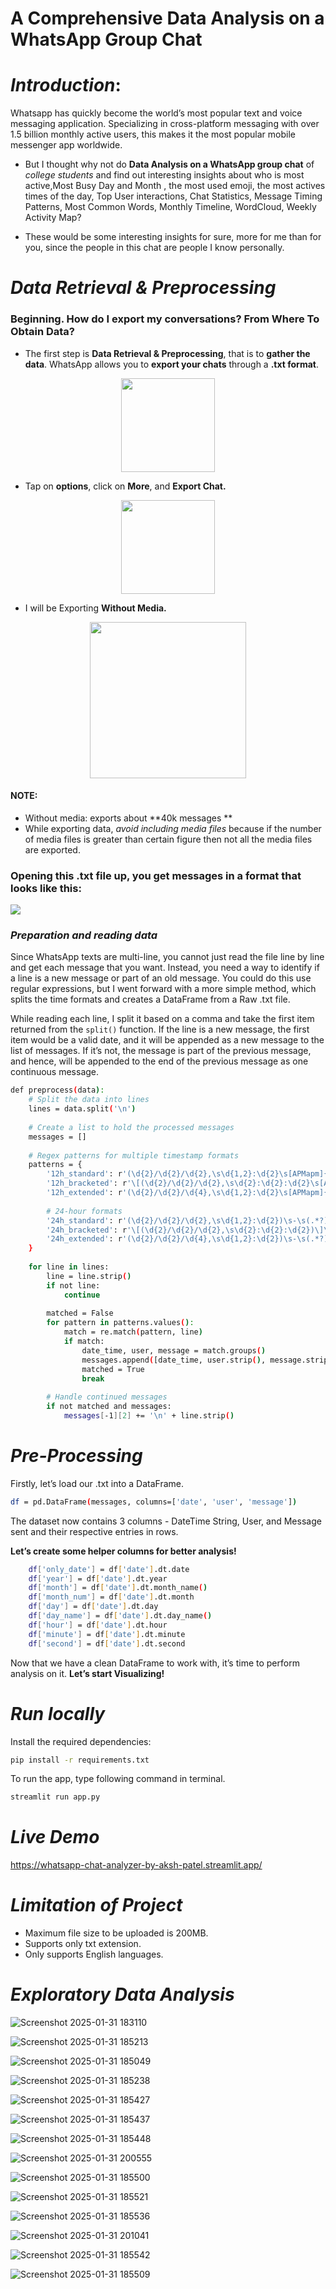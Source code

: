 # A Comprehensive Data Analysis on a WhatsApp Group Chat

# *Introduction*:

Whatsapp has quickly become the world’s most popular text and voice messaging application. Specializing in cross-platform messaging with over 1.5 billion monthly active users, this makes it the most popular mobile messenger app worldwide.

- But I thought why not do **Data Analysis on a WhatsApp group chat** of *college students* and find out interesting insights about who is most active,Most Busy Day and Month , the most used emoji, the most actives times of the day, Top User interactions, Chat Statistics, Message Timing Patterns, Most Common Words, Monthly Timeline, WordCloud, Weekly Activity Map? 

- These would be some interesting insights for sure, more for me than for you, since the people in this chat are people I know personally.

# *Data Retrieval & Preprocessing*

### Beginning. How do I export my conversations? From Where To Obtain Data?


- The first step is **Data Retrieval & Preprocessing**, that is to **gather the data**. WhatsApp allows you to **export your chats** through a **.txt format**.

<p align="center">
<img src="extras/WhatsApp Image 2025-01-30 at 20.43.05_3533808e.jpg" width=150 align="center">
</p>

- Tap on **options**, click on **More**, and **Export Chat.**
 <p align="center">
<img src="extras/WhatsApp Image 2025-01-30 at 20.43.10_3a6ca252.jpg" width=150 align="center">
</p>

- I will be Exporting **Without Media.**
 <p align="center">
<img src="extras/WhatsApp Image 2025-01-30 at 20.43.10_412109b8.jpg" width=250 align="center">
</p>

#### NOTE:
- Without media: exports about **40k messages **
- While exporting data, *avoid including media files* because if the number of media files is greater than certain figure then not all the media files are exported.
  
### Opening this .txt file up, you get messages in a format that looks like this:

<img src="extras/textfile.png" align="center">



### *Preparation and reading data*

Since WhatsApp texts are multi-line, you cannot just read the file line by line and get each message that you want. Instead, you need a way to identify if a line is a new message or part of an old message. You could do this use regular expressions, but I went forward with a more simple method, which splits the time formats and creates a DataFrame from a Raw .txt file.

While reading each line, I split it based on a comma and take the first item returned from the `split()` function. If the line is a new message, the first item would be a valid date, and it will be appended as a new message to the list of messages. If it’s not, the message is part of the previous message, and hence, will be appended to the end of the previous message as one continuous message.

```bash
def preprocess(data):
    # Split the data into lines
    lines = data.split('\n')
    
    # Create a list to hold the processed messages
    messages = []
    
    # Regex patterns for multiple timestamp formats
    patterns = {
        '12h_standard': r'(\d{2}/\d{2}/\d{2},\s\d{1,2}:\d{2}\s[APMapm]{2})\s-\s(.*?):\s?(.*)',
        '12h_bracketed': r'\[(\d{2}/\d{2}/\d{2},\s\d{2}:\d{2}:\d{2}\s[APMapm]{2})\]\s(.*?):\s(.*)',
        '12h_extended': r'(\d{2}/\d{2}/\d{4},\s\d{1,2}:\d{2}\s[APMapm]{2})\s-\s(.*?):\s?(.*)',
        
        # 24-hour formats
        '24h_standard': r'(\d{2}/\d{2}/\d{2},\s\d{1,2}:\d{2})\s-\s(.*?):\s?(.*)',
        '24h_bracketed': r'\[(\d{2}/\d{2}/\d{2},\s\d{2}:\d{2}:\d{2})\]\s(.*?):\s(.*)',
        '24h_extended': r'(\d{2}/\d{2}/\d{4},\s\d{1,2}:\d{2})\s-\s(.*?):\s?(.*)'
    }
    
    for line in lines:
        line = line.strip()
        if not line:
            continue
        
        matched = False
        for pattern in patterns.values():
            match = re.match(pattern, line)
            if match:
                date_time, user, message = match.groups()
                messages.append([date_time, user.strip(), message.strip()])
                matched = True
                break
        
        # Handle continued messages
        if not matched and messages:
            messages[-1][2] += '\n' + line.strip()
```


# *Pre-Processing*

Firstly, let’s load our .txt into a DataFrame.
```bash
df = pd.DataFrame(messages, columns=['date', 'user', 'message'])
```

The dataset now contains 3 columns - DateTime String, User, and Message sent and their respective entries in rows.

**Let’s create some helper columns for better analysis!**

```bash
    df['only_date'] = df['date'].dt.date
    df['year'] = df['date'].dt.year
    df['month'] = df['date'].dt.month_name()
    df['month_num'] = df['date'].dt.month
    df['day'] = df['date'].dt.day
    df['day_name'] = df['date'].dt.day_name()
    df['hour'] = df['date'].dt.hour
    df['minute'] = df['date'].dt.minute
    df['second'] = df['date'].dt.second
```

Now that we have a clean DataFrame to work with, it’s time to perform analysis on it. **Let’s start Visualizing!**


# *Run locally*
Install the required dependencies:
```bash
pip install -r requirements.txt
```
To run the app, type following command in terminal.
```bash
streamlit run app.py
```

# *Live Demo*

https://whatsapp-chat-analyzer-by-aksh-patel.streamlit.app/


#  *Limitation of Project*

- Maximum file size to be uploaded is 200MB.
- Supports only txt extension.
- Only supports English languages.


# *Exploratory Data Analysis*


![Screenshot 2025-01-31 183110](https://github.com/user-attachments/assets/50efad68-10ad-4356-ad7e-c76225149a4f)


![Screenshot 2025-01-31 185213](https://github.com/user-attachments/assets/65d19de9-f6f5-42e4-86b3-61fffefe2862)


![Screenshot 2025-01-31 185049](https://github.com/user-attachments/assets/88124fe6-1cc7-4da4-a1cc-d66daa11a529)



![Screenshot 2025-01-31 185238](https://github.com/user-attachments/assets/322f20b5-e0cb-4236-be5a-8f51be7df4d5)



![Screenshot 2025-01-31 185427](https://github.com/user-attachments/assets/2acf1ca3-315f-49ac-9a9a-9220559361a0)


![Screenshot 2025-01-31 185437](https://github.com/user-attachments/assets/7ee4d9b4-ca74-4068-9207-7bd4f3aa010c)




![Screenshot 2025-01-31 185448](https://github.com/user-attachments/assets/6724b024-358a-4587-81e7-875d252dd31a)



![Screenshot 2025-01-31 200555](https://github.com/user-attachments/assets/2cc82d62-06f3-4ee6-b206-922d30dfee77)


![Screenshot 2025-01-31 185500](https://github.com/user-attachments/assets/417656b8-1f95-4bb4-aced-ce0eb02a3277)


![Screenshot 2025-01-31 185521](https://github.com/user-attachments/assets/4ed95080-ce8b-4b54-a7a7-3b7f632481ad)

![Screenshot 2025-01-31 185536](https://github.com/user-attachments/assets/c2f73e94-1897-4fda-8eee-e8c62036db89)


![Screenshot 2025-01-31 201041](https://github.com/user-attachments/assets/df53effa-96be-453f-9176-e76fa52b1734)



![Screenshot 2025-01-31 185542](https://github.com/user-attachments/assets/122f10f4-cbb3-41ed-a228-dd7132fc04a7)





![Screenshot 2025-01-31 185509](https://github.com/user-attachments/assets/b99202e9-92e7-4142-8bfa-03b65a706527)


